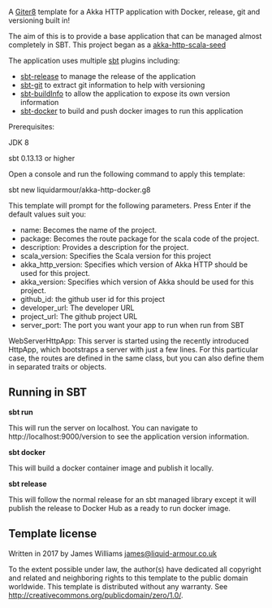 A [Giter8][g8] template for a Akka HTTP application with Docker, release, git and versioning built in!

The aim of this is to provide a base application that can be managed almost completely in SBT. This project began as a [akka-http-scala-seed] 

The application uses multiple [sbt] plugins including:
 * [sbt-release] to manage the release of the application
 * [sbt-git] to extract git information to help with versioning
 * [sbt-buildInfo] to allow the application to expose its own version information
 * [sbt-docker] to build and push docker images to run this application

Prerequisites:

JDK 8

sbt 0.13.13 or higher

Open a console and run the following command to apply this template:

sbt new liquidarmour/akka-http-docker.g8

This template will prompt for the following parameters. Press Enter if the default values suit you:

- name: Becomes the name of the project.
- package: Becomes the route package for the scala code of the project.
- description: Provides a description for the project.
- scala_version: Specifies the Scala version for this project
- akka_http_version: Specifies which version of Akka HTTP should be used for this project.
- akka_version: Specifies which version of Akka should be used for this project.
- github_id: the github user id for this project
- developer_url: The developer URL
- project_url: The github project URL
- server_port: The port you want your app to run when run from SBT

WebServerHttpApp: This server is started using the recently introduced HttpApp, which bootstraps a server with just a few lines. For this particular case, the routes are defined in the same class, but you can also define them in separated traits or objects.

Running in SBT
--------------
**sbt run**

This will run the server on localhost. You can navigate to http://localhost:9000/version to see the application version information.

**sbt docker**

This will build a docker container image and publish it locally.

**sbt release**

This will follow the normal release for an sbt managed library except it will publish the release to Docker Hub as a ready to run docker image.

Template license
----------------
Written in 2017 by James Williams james@liquid-armour.co.uk

To the extent possible under law, the author(s) have dedicated all copyright and related
and neighboring rights to this template to the public domain worldwide.
This template is distributed without any warranty. See <http://creativecommons.org/publicdomain/zero/1.0/>.

[g8]: http://www.foundweekends.org/giter8/
[sbt-release]: https://github.com/sbt/sbt-release
[sbt-git]: https://github.com/sbt/sbt-git
[sbt-buildInfo]: https://github.com/sbt/sbt-buildinfo
[sbt-docker]: https://github.com/marcuslonnberg/sbt-docker
[akka-http-scala-seed]: https://github.com/akka/akka-http-scala-seed.g8
[sbt]: http://www.scala-sbt.org/

